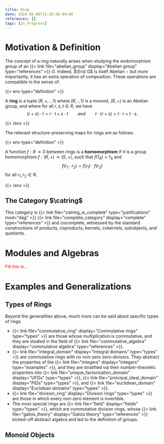 ```yaml
---
title: Ring
date: 2024-06-06T15:26:58-04:00
references: []
tags: [In_Progress]
---
```


# Motivation & Definition

The concept of a *ring* naturally arises when studying the endomorphism group of an {{< link file="abelian_group" display="Abelian group" type="references" >}} $G$. Indeed, $\End G$ is itself Abelian $-$ but more importantly, it has an extra operation of composition. These operations are compatible in the sense of:

{{< env type="definition" >}}

A **ring** is a tuple $(R,+,\cdot,1)$ where $(R,\cdot,1)$ is a monoid, $(R,+)$ is an Abelian group, and where for all $r,s,t\in R$, we have
$$\begin{equation}
    (r+s)\cdot t=r\cdot t+s\cdot t\ \ \ \ \ \ \ \ \mathit{and}\ \ \ \ \ \ \ \ t\cdot(r+s)=t\cdot r+t\cdot s.
\end{equation}$$

{{< /env >}}

The relevant structure-preserving maps for rings are as follows.

{{< env type="definition" >}}

A function $f:R\to S$ between rings is a **homomorphism** if it is a group homomorphism $f:(R,+)\to(S,+)$, such that $f(1_R)=1_S$ and
$$\begin{equation}
    f(r_1\cdot r_2)=f(r_1)\cdot f(r_2)
\end{equation}$$
for all $r_1,r_2\in R$.

{{< /env >}}

## The Category $\catring$

This category is {{< link file="catring_is_complete" type="justifications" mod="dag" >}} {{< link file="complete_category" display="complete" type="references" >}} and cocomplete, witnessed by the standard constructions of products, coproducts, kernels, cokernels, subobjects, and quotients.

# Modules and Algebras



<span style="color:red">Fill this in...</span>

# Examples and Generalizations

## Types of Rings

Beyond the generalities above, much more can be said about specific types of rings.
* {{< link file="commutative_ring" display="Commutative rings" type="types" >}} are those whose multiplication is commutative, and they are studied in the field of {{< link file="commutative_algebra" display="commutative algebra" type="references" >}}.
* {{< link file="integral_domain" display="Integral domains" type="types" >}} are commutative rings with no non-zero zero-divisors. They abstract the properties of the {{< link file="integers" display="integers" type="examples" >}}, and they are stratified via their number-theoretic properties into {{< link file="unique_factorization_domain" display="UFDs" type="types" >}}, {{< link file="principal_ideal_domain" display="PIDs" type="types" >}}, and {{< link file="euclidean_domain" display="Euclidean domains" type="types" >}}.
* {{< link file="division_ring" display="Division rings" type="types" >}} are those in which every non-zero element is invertible.
* The most special rings are {{< link file="field" display="fields" type="types" >}}, which are commutative division rings, whose {{< link file="galois_theory" display="Galois theory" type="references" >}} kicked-off abstract algebra and led to the definition of groups.

## Monoid Objects
